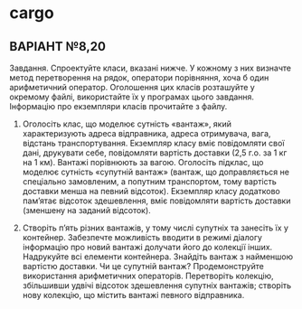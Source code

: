 # cargo

## ВАРІАНТ №8,20
Завдання. Спроектуйте класи, вказані нижче. У кожному з них визначте метод перетворення на рядок,  оператори  порівняння,  хоча  б  один  арифметичний  оператор.  Оголошення  цих  класів розташуйте  у  окремому  файлі,  використайте  їх  у  програмах  цього  завдання.  Інформацію  про екземпляри класів прочитайте з файлу.

1. Оголосіть  клас,  що  моделює  сутність  «вантаж»,  який  характеризують  адреса  відправника, адреса отримувача, вага, відстань транспортування. Екземпляр класу вміє повідомляти свої дані,  друкувати  себе,  повідомляти  вартість доставки  (2,5  г.о.  за  1 кг на  1 км).  Вантажі порівнюють за вагою. Оголосіть підклас, що моделює сутність «супутній вантаж» (вантаж, що доправляється не спеціально замовленим, а попутним транспортом, тому вартість доставки менша на певний відсоток). Екземпляр класу додатково пам’ятає відсоток здешевлення, вміє повідомляти вартість доставки (зменшену на заданий відсоток).

2. Створіть п’ять різних вантажів, у тому числі супутніх та занесіть їх у контейнер. Забезпечте можливість вводити в режимі діалогу інформацію про новий вантажі долучати його до колекції інших. Надрукуйте всі елементи контейнера. Знайдіть вантаж з найменшою вартістю доставки. Чи це супутній вантаж? Продемонструйте використання арифметичних операторів. Перетворіть колекцію, збільшивши удвічі відсоток здешевлення супутніх вантажів; створіть нову колекцію, що містить вантажі певного відправника.
